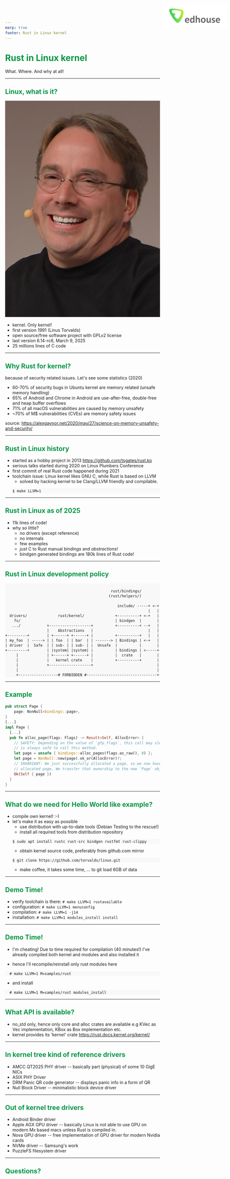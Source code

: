 ```yaml
---
marp: true
footer: Rust in Linux kernel
---
```

<!-- Barvou nadpisů první a druhé úrovně je _tmavá zelená_ z vizuálního stylu
používaného do r. 2025. Nová tmavá zelená je na většíně projektorů špatně vidět.
Často málo kontrastuje s bílou -->
<style>
img[alt~="logo"] {
  position: absolute;
  top: 10px;
  right: 10px;
  width: 210px;
}

h1 {
    color: #009645
}

h2 {
    color: #009645
}

pre {
    background: #f8f8f8
}

img[alt~="title-image"] {
  position: absolute;
  top: 500px;
  right: 70px;
  width: 180px;
}
</style>

![logo](img/edhouse_logo.png)

# Rust in Linux kernel

What. Where. And why at all!

---

## Linux, what is it?

![logo](img/edhouse_logo.png)
![bg right:33% width:300px](img/LinuxCon_Europe_Linus_Torvalds_03_(cropped).jpg)

- kernel. Only kernel!
- first version 1991 (Linus Torvalds)
- open source/free software project with GPLv2 license
- last version 6.14-rc6, March 9, 2025
- 25 millions lines of C code
---

## Why Rust for kernel?

because of security related issues. Let's see some statistics (2020)

- 60-70% of security bugs in Ubuntu kernel are memory related (unsafe memory handling)
- 65% of Android and Chrome in Android are use-after-free, double-free and heap buffer overflows
- 71% of all macOS vulnerabilities are caused by memory unsafety
- ~70% of M$ vulnerabilities (CVEs) are memory safety issues

source: https://alexgaynor.net/2020/may/27/science-on-memory-unsafety-and-security/

![logo](img/edhouse_logo.png)


---
## Rust in Linux history

![logo](img/edhouse_logo.png)

- started as a hobby project in 2013
  https://github.com/tsgates/rust.ko  
- serious talks started during 2020 on Linux Plumbers Conference
- first commit of real Rust code happened during 2021
- toolchain issue: Linux kernel likes GNU C, while Rust is based on LLVM
  - solved by hacking kernel to be Clang/LLVM friendly and compilable.
  ```
  $ make LLVM=1
  ```

---
## Rust in Linux as of 2025

![logo](img/edhouse_logo.png)

- 11k lines of code!
- why so little?
  - no drivers (except reference)
  - no internals
  - few examples
  - *just* C to Rust manual *bindings* and *abstractions*!
  - bindgen generated bindings are 180k lines of Rust code!

---
## Rust in Linux development policy

![logo](img/edhouse_logo.png)

```

                                                rust/bindings/
                                               (rust/helpers/)

                                                   include/ -----+ <-+
                                                                 |   |
  drivers/              rust/kernel/              +----------+ <-+   |
    fs/                                           | bindgen  |       |
   .../            +-------------------+          +----------+ --+   |
                   |    Abstractions   |                         |   |
+---------+        | +------+ +------+ |          +----------+   |   |
| my_foo  | -----> | | foo  | | bar  | | -------> | Bindings | <-+   |
| driver  |  Safe  | | sub- | | sub- | |  Unsafe  |          |       |
+---------+        | |system| |system| |          | bindings | <-----+
     |             | +------+ +------+ |          |  crate   |       |
     |             |   kernel crate    |          +----------+       |
     |             +-------------------+                             |
     |                                                               |
     +------------------# FORBIDDEN #--------------------------------+
```


---


![logo](img/edhouse_logo.png)

## Example

```rust
pub struct Page {
    page: NonNull<bindings::page>,
}
[...]
impl Page {
  [...]
  pub fn alloc_page(flags: Flags) -> Result<Self, AllocError> {
    // SAFETY: Depending on the value of `gfp_flags`, this call may sleep. Other than that, it
    // is always safe to call this method.
    let page = unsafe { bindings::alloc_pages(flags.as_raw(), 0) };
    let page = NonNull::new(page).ok_or(AllocError)?;
    // INVARIANT: We just successfully allocated a page, so we now have ownership of the newly
    // allocated page. We transfer that ownership to the new `Page` object.
    Ok(Self { page })
  }
}
```

---

## What do we need for Hello World like example?

![logo](img/edhouse_logo.png)

- compile own kernel! :-)
- let's make it as easy as possible
  - use distribution with up-to-date tools (Debian Testing to the rescue!)
  - install all required tools from distribution repository
  ```
  $ sudo apt install rustc rust-src bindgen rustfmt rust-clippy
  ```    
  - obtain kernel source code, preferably from github.com mirror
  ```
  $ git clone https://github.com/torvalds/linux.git
  ```
  - make coffee, it takes some time, ... to git load 6GB of data


---

![logo](img/edhouse_logo.png)

## Demo Time!

- verify toolchain is there: `# make LLVM=1 rustavailable`
- configuration: `# make LLVM=1 menuconfig`
- compilation: `# make LLVM=1 -j14`
- installation: `# make LLVM=1 modules_install install`

---

![logo](img/edhouse_logo.png)

## Demo Time!

- I'm cheating! Due to time required for compilation (40 minutes!)
  I've already compiled both kernel and modules and also installed it

- hence I'll recompile/reinstall only rust modules here
```
  # make LLVM=1 M=samples/rust
```
- and install
```
  # make LLVM=1 M=samples/rust modules_install
```
---

![logo](img/edhouse_logo.png)

## What API is available?

- no_std only, hence only core and alloc crates are available
  e.g KVec as Vec implementation, KBox as Box implementation etc.
- kernel provides its 'kernel' crate
  https://rust.docs.kernel.org/kernel/

---

## In kernel tree kind of reference drivers

![logo](img/edhouse_logo.png)
- AMCC QT2025 PHY driver -- basically part (physical) of some 10 GigE NICs
- ASIX PHY Driver
- DRM Panic QR code generator -- displays panic info in a form of QR
- Null Block Driver -- minimalistic block device driver

---

## Out of kernel tree drivers

![logo](img/edhouse_logo.png)

- Android Binder driver
- Apple AGX GPU driver -- basically Linux is not able to use GPU on modern Mx based macs unless Rust is compiled in.
- Nova GPU driver -- free implementation of GPU driver for modern Nvidia cards
- NVMe driver -- Samsung's work
- PuzzleFS filesystem driver

---

## Questions?

![logo](img/edhouse_logo.png)
